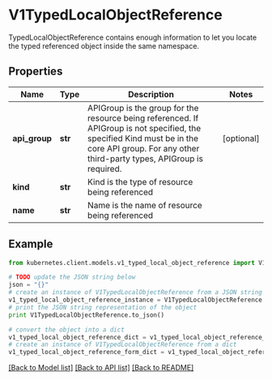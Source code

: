 # V1TypedLocalObjectReference

TypedLocalObjectReference contains enough information to let you locate the typed referenced object inside the same namespace.

## Properties
Name | Type | Description | Notes
------------ | ------------- | ------------- | -------------
**api_group** | **str** | APIGroup is the group for the resource being referenced. If APIGroup is not specified, the specified Kind must be in the core API group. For any other third-party types, APIGroup is required. | [optional] 
**kind** | **str** | Kind is the type of resource being referenced | 
**name** | **str** | Name is the name of resource being referenced | 

## Example

```python
from kubernetes.client.models.v1_typed_local_object_reference import V1TypedLocalObjectReference

# TODO update the JSON string below
json = "{}"
# create an instance of V1TypedLocalObjectReference from a JSON string
v1_typed_local_object_reference_instance = V1TypedLocalObjectReference.from_json(json)
# print the JSON string representation of the object
print V1TypedLocalObjectReference.to_json()

# convert the object into a dict
v1_typed_local_object_reference_dict = v1_typed_local_object_reference_instance.to_dict()
# create an instance of V1TypedLocalObjectReference from a dict
v1_typed_local_object_reference_form_dict = v1_typed_local_object_reference.from_dict(v1_typed_local_object_reference_dict)
```
[[Back to Model list]](../README.md#documentation-for-models) [[Back to API list]](../README.md#documentation-for-api-endpoints) [[Back to README]](../README.md)


